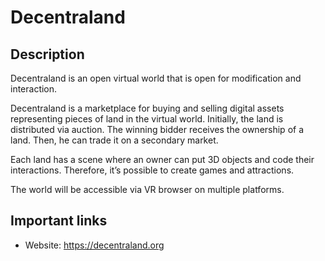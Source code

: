 # Decentraland

## Description

Decentraland is an open virtual world that is open for modification and interaction.

Decentraland is a marketplace for buying and selling digital assets representing pieces of land in the virtual world. Initially, the land is distributed via auction. The winning bidder receives the ownership of a land. Then, he can trade it on a secondary market.

Each land has a scene where an owner can put 3D objects and code their interactions. Therefore, it’s possible to create games and attractions.

The world will be accessible via VR browser on multiple platforms.

## Important links

* Website: https://decentraland.org
